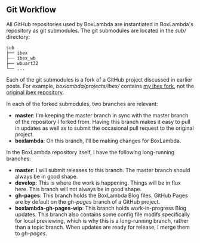 Git Workflow
------------

All GitHub repositories used by BoxLambda are instantiated in BoxLambda's repository as git submodules. The git submodules are located in the *sub/* directory:

```
sub
├── ibex
├── ibex_wb
├── wbuart32
└── ...
```

Each of the git submodules is a fork of a GitHub project discussed in earlier posts. For example, *boxlambda/projects/ibex/* contains [my ibex fork](https://github.com/epsilon537/ibex), not the [original ibex repository](https://github.com/lowRISC/ibex).

In each of the forked submodules, two branches are relevant:

- **master**: I'm keeping the master branch in sync with the master branch of the repository I forked from. Having this branch makes it easy to pull in updates as well as to submit the occasional pull request to the original project.
- **boxlambda**: On this branch, I'll be making changes for BoxLambda.

In the BoxLambda repository itself, I have the following long-running branches:

- **master**: I will submit releases to this branch. The master branch should always be in good shape.
- **develop**: This is where the work is happening. Things will be in flux here. This branch will not always be in good shape.
- **gh-pages**: This branch holds the BoxLambda Blog files. GitHub Pages are by default on the *gh-pages* branch of a GitHub project.
- **boxlambda-gh-pages-wip**: This branch holds work-in-progress Blog updates. This branch also contains some config file modifs specifically for local previewing, which is why this is a long-running branch, rather than a topic branch. When updates are ready for release, I merge them to *gh-pages*. 
